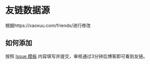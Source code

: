 # 友链数据源

根据https://xaoxuu.com/friends/进行修改


## 如何添加

按照 [Issue 模板](https://github.com/xaoxuu/friends/issues/new/choose) 内容填写并提交，审核通过3分钟后博客即可看到友链。
